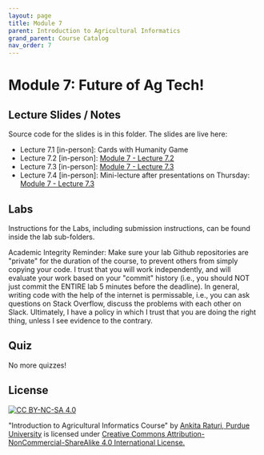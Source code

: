 ```yaml
---
layout: page
title: Module 7
parent: Introduction to Agricultural Informatics
grand_parent: Course Catalog
nav_order: 7
---
```

# Module 7: Future of Ag Tech!

## Lecture Slides / Notes

<object data="Project-part1.pdf" width="1000" height="1000" type='application/pdf'></object>

Source code for the slides is in this folder. The slides are live here:

- Lecture 7.1 [in-person]: Cards with Humanity Game
- Lecture 7.2 [in-person]: [Module 7 - Lecture 7.2](https://www.aginformaticslab.org/ag-informatics-course/module7/lecture7.2.html)
- Lecture 7.3 [in-person]: [Module 7 - Lecture 7.3](https://www.aginformaticslab.org/ag-informatics-course/module7/lecture7.3.html)
- Lecture 7.4 [in-person]: Mini-lecture after presentations on Thursday: [Module 7 - Lecture 7.3](https://www.aginformaticslab.org/ag-informatics-course/module7/lecture7.4.html)

## Labs

Instructions for the Labs, including submission instructions, can be found inside the lab sub-folders.

Academic Integrity Reminder: Make sure your lab Github repositories are "private" for the duration of the course, to prevent others from simply copying your code. I trust that you will work independently, and will evaluate your work based on your "commit" history (i.e., you should NOT just commit the ENTIRE lab 5 minutes before the deadline). In general, writing code with the help of the internet is permissable, i.e., you can ask questions on Stack Overflow, discuss the problems with each other on Slack. Ultimately, I have a policy in which I trust that you are doing the right thing, unless I see evidence to the contrary.


## Quiz

No more quizzes!

## License
[![CC BY-NC-SA 4.0][cc-by-nc-sa-shield]][cc-by-nc-sa]

<!-- This work is licensed under a
[Creative Commons Attribution-NonCommercial-ShareAlike 4.0 International License][cc-by-nc-sa].

[![CC BY-NC-SA 4.0][cc-by-nc-sa-image]][cc-by-nc-sa] -->

[cc-by-nc-sa]: http://creativecommons.org/licenses/by-nc-sa/4.0/
[cc-by-nc-sa-image]: https://licensebuttons.net/l/by-nc-sa/4.0/88x31.png
[cc-by-nc-sa-shield]: https://img.shields.io/badge/License-CC%20BY--NC--SA%204.0-lightgrey.svg

  "Introduction to Agricultural Informatics Course" by [Ankita Raturi, Purdue University](https://github.com/ag-informatics/ag-informatics-course) is licensed under [Creative Commons Attribution-NonCommercial-ShareAlike 4.0 International License.](http://creativecommons.org/licenses/by-nc-sa/4.0/)

